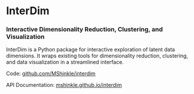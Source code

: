 # InterDim
### Interactive Dimensionality Reduction, Clustering, and Visualization

InterDim is a Python package for interactive exploration of latent data dimensions. It wraps existing tools for dimensionality reduction, clustering, and data visualization in a streamlined interface.

Code: [github.com/MShinkle/interdim](https://github.com/MShinkle/interdim)

API Documentation: [mshinkle.github.io/interdim](https://mshinkle.github.io/interdim)
